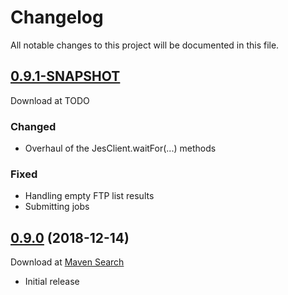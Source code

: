 # Changelog
All notable changes to this project will be documented in this file.

<a name="0.9.1"></a>

## [0.9.1-SNAPSHOT](https://github.com/lars-sh/jes-client/compare/36977b4dfb6985a8ad091885c09bd4beeb35a635...master)

Download at TODO

### Changed
* Overhaul of the JesClient.waitFor(...) methods

### Fixed
* Handling empty FTP list results
* Submitting jobs

<a name="0.9.0"></a>

## [0.9.0](https://github.com/lars-sh/jes-client/commit/36977b4dfb6985a8ad091885c09bd4beeb35a635) (2018-12-14)

Download at [Maven Search](https://search.maven.org/artifact/de.lars-sh/jes-client/0.9.0/jar)

* Initial release
